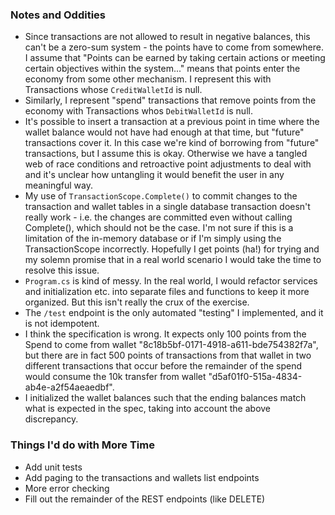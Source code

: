 ### Notes and Oddities
* Since transactions are not allowed to result in negative balances, this can't be a zero-sum system - the points have to come from somewhere. I assume that "Points can be earned by taking certain actions or meeting certain objectives within the system..." means that points enter the economy from some other mechanism. I represent this with Transactions whose `CreditWalletId` is null.
* Similarly, I represent "spend" transactions that remove points from the economy with Transactions whos `DebitWalletId` is null.
* It's possible to insert a transaction at a previous point in time where the wallet balance would not have had enough at that time, but "future" transactions cover it. In this case we're kind of borrowing from "future" transactions, but I assume this is okay. Otherwise we have a tangled web of race conditions and retroactive point adjustments to deal with and it's unclear how untangling it would benefit the user in any meaningful way.
* My use of `TransactionScope.Complete()` to commit changes to the transaction and wallet tables in a single database transaction doesn't really work - i.e. the changes are committed even without calling Complete(), which should not be the case.  I'm not sure if this is a limitation of the in-memory database or if I'm simply using the TransactionScope incorrectly. Hopefully I get points (ha!) for trying and my solemn promise that in a real world scenario I would take the time to resolve this issue.
* `Program.cs` is kind of messy. In the real world, I would refactor services and initialization etc. into separate files and functions to keep it more organized. But this isn't really the crux of the exercise.
* The `/test` endpoint is the only automated "testing" I implemented, and it is not idempotent.
* I think the specification is wrong. It expects only 100 points from the Spend to come from wallet "8c18b5bf-0171-4918-a611-bde754382f7a", but there are in fact 500 points of transactions from that wallet in two different transactions that occur before the remainder of the spend would consume the 10k transfer from wallet "d5af01f0-515a-4834-ab4e-a2f54aeaedbf".
* I initialized the wallet balances such that the ending balances match what is expected in the spec, taking into account the above discrepancy.


### Things I'd do with More Time
* Add unit tests
* Add paging to the transactions and wallets list endpoints
* More error checking
* Fill out the remainder of the REST endpoints (like DELETE)
